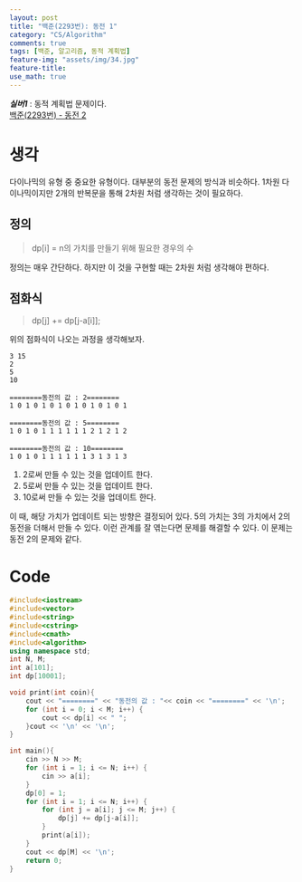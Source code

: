 ```yaml
---
layout: post
title: "백준(2293번): 동전 1"
category: "CS/Algorithm"
comments: true
tags: [백준, 알고리즘, 동적 계획법]
feature-img: "assets/img/34.jpg"
feature-title:
use_math: true
---
```


**_실버1_** : 동적 계획법 문제이다.  
[백준(2293번) - 동전 2](https://www.acmicpc.net/problem/2293)

# 생각

다이나믹의 유형 중 중요한 유형이다. 대부분의 동전 문제의 방식과 비슷하다. 1차원 다이나믹이지만 2개의 반복문을 통해 2차원 처럼 생각하는 것이 필요하다.

## 정의

> dp[i] = n의 가치를 만들기 위해 필요한 경우의 수

정의는 매우 간단하다. 하지만 이 것을 구현할 때는 2차원 처럼 생각해야 편하다.

## 점화식

> dp[j] += dp[j-a[i]];

위의 점화식이 나오는 과정을 생각해보자.

```
3 15
2
5
10

========동전의 값 : 2========
1 0 1 0 1 0 1 0 1 0 1 0 1 0 1

========동전의 값 : 5========
1 0 1 0 1 1 1 1 1 1 2 1 2 1 2

========동전의 값 : 10========
1 0 1 0 1 1 1 1 1 1 3 1 3 1 3

```

1. 2로써 만들 수 있는 것을 업데이트 한다.
2. 5로써 만들 수 있는 것을 업데이트 한다.
3. 10로써 만들 수 있는 것을 업데이트 한다.

이 때, 해당 가치가 업데이트 되는 방향은 결정되어 있다. 5의 가치는 3의 가치에서 2의 동전을 더해서 만들 수 있다. 이런 관계를 잘 엮는다면 문제를 해결할 수 있다. 이 문제는 동전 2의 문제와 같다.

# Code

```c++
#include<iostream>
#include<vector>
#include<string>
#include<cstring>
#include<cmath>
#include<algorithm>
using namespace std;
int N, M;
int a[101];
int dp[10001];

void print(int coin){
    cout << "========" << "동전의 값 : "<< coin << "========" << '\n';
    for (int i = 0; i < M; i++) {
        cout << dp[i] << " ";
    }cout << '\n' << '\n';
}

int main(){
    cin >> N >> M;
    for (int i = 1; i <= N; i++) {
        cin >> a[i];
    }
    dp[0] = 1;
    for (int i = 1; i <= N; i++) {
        for (int j = a[i]; j <= M; j++) {
            dp[j] += dp[j-a[i]];
        }
        print(a[i]);
    }
    cout << dp[M] << '\n';
    return 0;
}

```
